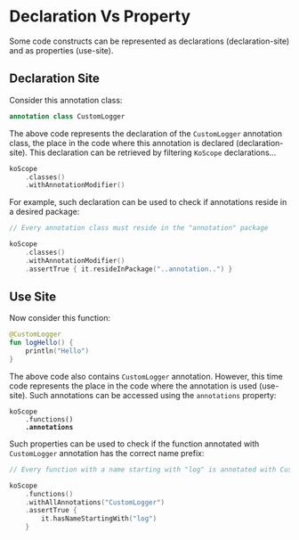 # Declaration Vs Property

Some code constructs can be represented as declarations (declaration-site) and as properties (use-site).

## Declaration Site

Consider this annotation class:

```kotlin
annotation class CustomLogger
```

The above code represents the declaration of the `CustomLogger` annotation class, the place in the code where this annotation is declared (declaration-site). This declaration can be retrieved by filtering `KoScope` declarations...

```kotlin
koScope
    .classes()
    .withAnnotationModifier()
```

For example, such declaration can be used to check if annotations reside in a desired package:

```kotlin
// Every annotation class must reside in the "annotation" package

koScope
    .classes()
    .withAnnotationModifier()
    .assertTrue { it.resideInPackage("..annotation..") }
```

## Use Site

Now consider this function:

```kotlin
@CustomLogger
fun logHello() {
    println("Hello")
}
```

The above code also contains `CustomLogger` annotation. However, this time code represents the place in the code where the annotation is used (use-site). Such annotations can be accessed using the `annotations` property:

<pre class="language-kotlin"><code class="lang-kotlin">koScope
    .functions()
<strong>    .annotations
</strong></code></pre>

Such properties can be used to check if the function annotated with `CustomLogger` annotation has the correct name prefix:

```kotlin
// Every function with a name starting with "log" is annotated with CustomLogger

koScope
    .functions()
    .withAllAnnotations("CustomLogger")
    .assertTrue {
        it.hasNameStartingWith("log")
    }
```
